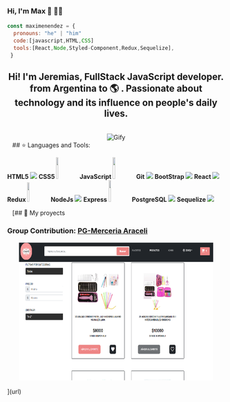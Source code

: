 ### Hi, I'm Max 👋 🧑‍💻


```js
const maximenendez = {
  pronouns: "he" | "him"
  code:[javascript,HTML,CSS]
  tools:[React,Node,Styled-Component,Redux,Sequelize],
 }
```
<h2 align="center">
  Hi! I'm Jeremias, FullStack JavaScript developer. from Argentina to 🌎 . Passionate about technology and its influence on people's daily lives.
</h2>
&nbsp;&nbsp;
<div align="center" >
  <img width="450px" height="380px" src="https://cdn.dribbble.com/users/2401141/screenshots/5487982/developers-gif-showcase.gif" alt="Gify"/>
</div>
&nbsp;&nbsp;
## ⭐ Languages and Tools:

<p>
  
  <b> HTML5 </b> <code><img width="10%" src="https://www.vectorlogo.zone/logos/w3_html5/w3_html5-ar21.svg"></code>
  <b> CSS5 </b> <code><img width="10%" height="50px" src="https://d1o8wn4a3b45va.cloudfront.net/wp-content/uploads/2017/09/03002044/CSS5-Partner-logo.png"></code>
  <b>JavaScript </b> <code><img width="10%" height="50px" src="https://github.com/WanCirone/wancirone/blob/main/logos/javascript-1.svg"></code>
  <b>Git </b><code><img width="10%" src="https://www.vectorlogo.zone/logos/git-scm/git-scm-ar21.svg"></code>
  <b>BootStrap </b><code><img width="10%" src="https://www.vectorlogo.zone/logos/getbootstrap/getbootstrap-ar21.svg"></code>
  <b>React </b><code><img width="10%" src="https://www.vectorlogo.zone/logos/reactjs/reactjs-ar21.svg"></code>
  <b>Redux </b><code><img width="10%" height="45" src="https://cdn.worldvectorlogo.com/logos/redux.svg"></code>
  <b>NodeJs </b><code><img width="10%" src="https://www.vectorlogo.zone/logos/nodejs/nodejs-ar21.svg"></code>
  <b>Express </b><code><img  width="10%" height="50px" src="https://github.com/WanCirone/wancirone/blob/main/logos/expressjs.svg"></code>
  <b>PostgreSQL </b><code><img width="10%" src="https://www.vectorlogo.zone/logos/postgresql/postgresql-ar21.svg"></code>
  <b>Sequelize </b><code><img width="10%" src="https://www.vectorlogo.zone/logos/sequelizejs/sequelizejs-ar21.svg"></code>
  <br />
</p>
&nbsp;&nbsp;
[## 📌 My proyects
<h3>Group Contribution: <a href="https://github.com/egoyret/PG_MerceriaOnline">PG-Merceria Araceli</a></h3>
<p align="center">
  <a><img  width= "450px" height="320px" " src="https://github.com/jexeq/jexeq/blob/main/PG-Merceria-Araceli.png"></a>
</p>](url)
